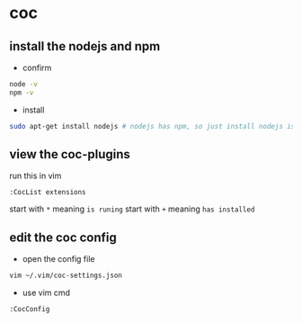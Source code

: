 # coc

## install the nodejs and npm
- confirm
```sh
node -v
npm -v
```

- install
```sh
sudo apt-get install nodejs # nodejs has npm, so just install nodejs is enough
```

## view the coc-plugins
run this in vim
```vim
:CocList extensions
```
start with `*` meaning `is runing`
start with `+` meaning `has installed`

## edit the coc config
- open the config file
```sh
vim ~/.vim/coc-settings.json
```

- use vim cmd
```vim
:CocConfig
```

